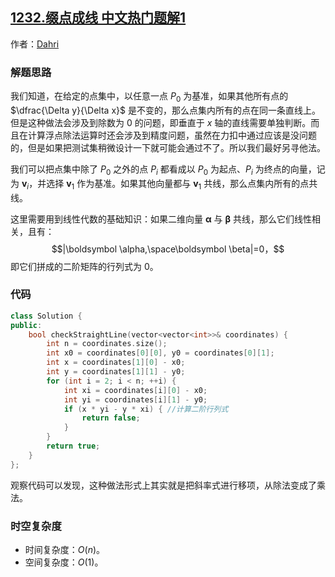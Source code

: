 ## [1232.缀点成线 中文热门题解1](https://leetcode.cn/problems/check-if-it-is-a-straight-line/solutions/100000/jin-liang-bu-yao-yong-pan-duan-xie-lu-sh-9r4r)

作者：[Dahri](https://leetcode.cn/u/Dahri)
### 解题思路
我们知道，在给定的点集中，以任意一点 $P_0$ 为基准，如果其他所有点的 $\dfrac{\Delta y}{\Delta x}$ 是不变的，那么点集内所有的点在同一条直线上。但是这种做法会涉及到除数为 $0$ 的问题，即垂直于 $x$ 轴的直线需要单独判断。而且在计算浮点除法运算时还会涉及到精度问题，虽然在力扣中通过应该是没问题的，但是如果把测试集稍微设计一下就可能会通过不了。所以我们最好另寻他法。

我们可以把点集中除了 $P_0$ 之外的点 $P_i$ 都看成以 $P_0$ 为起点、$P_i$ 为终点的向量，记为 $\boldsymbol v_i$，并选择 $\boldsymbol v_1$ 作为基准。如果其他向量都与 $\boldsymbol v_1$ 共线，那么点集内所有的点共线。

这里需要用到线性代数的基础知识：如果二维向量 $\boldsymbol \alpha$ 与 $\boldsymbol \beta$ 共线，那么它们线性相关，且有：
$$|\boldsymbol \alpha,\space\boldsymbol \beta|=0，$$
即它们拼成的二阶矩阵的行列式为 $0$。

### 代码

```C++ []
class Solution {
public:
    bool checkStraightLine(vector<vector<int>>& coordinates) {
        int n = coordinates.size();
        int x0 = coordinates[0][0], y0 = coordinates[0][1];
        int x = coordinates[1][0] - x0;
        int y = coordinates[1][1] - y0;
        for (int i = 2; i < n; ++i) {
            int xi = coordinates[i][0] - x0;
            int yi = coordinates[i][1] - y0;
            if (x * yi - y * xi) { //计算二阶行列式
                return false;
            }
        }
        return true;
    }
};
```
观察代码可以发现，这种做法形式上其实就是把斜率式进行移项，从除法变成了乘法。

### 时空复杂度
- 时间复杂度：$O(n)$。
- 空间复杂度：$O(1)$。